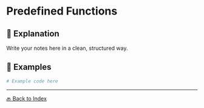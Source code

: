 # Predefined Functions

## 📖 Explanation
Write your notes here in a clean, structured way.

## 📝 Examples
```python
# Example code here
```

---
[🔙 Back to Index](README.md)
